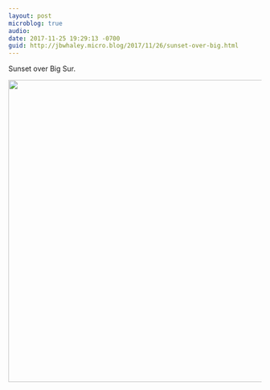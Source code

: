 ```yaml
---
layout: post
microblog: true
audio: 
date: 2017-11-25 19:29:13 -0700
guid: http://jbwhaley.micro.blog/2017/11/26/sunset-over-big.html
---
```

Sunset over Big Sur.

<img src="http://www.jarrodwhaley.com/uploads/2017/ade25f34d1.jpg" width="600" height="600" />
